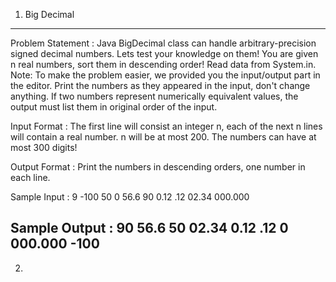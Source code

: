 1. Big Decimal
---------------

Problem Statement :
Java BigDecimal class can handle arbitrary-precision signed decimal numbers. Lets test your knowledge on them!
You are given n real numbers, sort them in descending order! Read data from System.in.
Note: To make the problem easier, we provided you the input/output part in the editor. Print the numbers as they appeared in the input, don't change anything. If two numbers represent numerically equivalent values, the output must list them in original order of the input.

Input Format :
The first line will consist an integer n, each of the next n lines will contain a real number. n will be at most 200. The numbers can have at most 300 digits!

Output Format :
Print the numbers in descending orders, one number in each line.

Sample Input :
9
-100
50
0
56.6
90
0.12
.12
02.34
000.000

Sample Output :
90
56.6
50
02.34
0.12
.12
0
000.000
-100
--------------------------------------------------------------------------------------------------------------------------------------------------------------

2. 